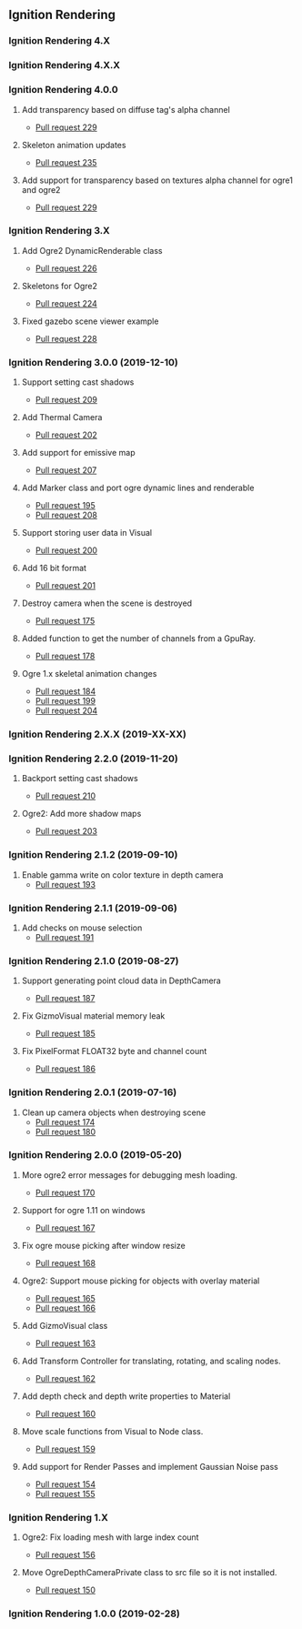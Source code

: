## Ignition Rendering

### Ignition Rendering 4.X

### Ignition Rendering 4.X.X

### Ignition Rendering 4.0.0

1. Add transparency based on diffuse tag's alpha channel
    * [Pull request 229](https://bitbucket.org/ignitionrobotics/ign-rendering/pull-requests/243)

1. Skeleton animation updates
    * [Pull request 235](https://bitbucket.org/ignitionrobotics/ign-rendering/pull-requests/235)

1. Add support for transparency based on textures alpha channel for ogre1 and ogre2
    * [Pull request 229](https://bitbucket.org/ignitionrobotics/ign-rendering/pull-requests/229)

### Ignition Rendering 3.X

1. Add Ogre2 DynamicRenderable class
    * [Pull request 226](https://bitbucket.org/ignitionrobotics/ign-rendering/pull-requests/226)

1. Skeletons for Ogre2
    * [Pull request 224](https://bitbucket.org/ignitionrobotics/ign-rendering/pull-requests/224)

1. Fixed gazebo scene viewer example
    * [Pull request 228](https://bitbucket.org/ignitionrobotics/ign-rendering/pull-requests/228)

### Ignition Rendering 3.0.0 (2019-12-10)

1. Support setting cast shadows
    * [Pull request 209](https://bitbucket.org/ignitionrobotics/ign-rendering/pull-requests/209)

1. Add Thermal Camera
    * [Pull request 202](https://bitbucket.org/ignitionrobotics/ign-rendering/pull-requests/202)

1. Add support for emissive map
    * [Pull request 207](https://bitbucket.org/ignitionrobotics/ign-rendering/pull-requests/207)

1. Add Marker class and port ogre dynamic lines and renderable
    * [Pull request 195](https://bitbucket.org/ignitionrobotics/ign-rendering/pull-requests/195)
    * [Pull request 208](https://bitbucket.org/ignitionrobotics/ign-rendering/pull-requests/208)

1. Support storing user data in Visual
    * [Pull request 200](https://bitbucket.org/ignitionrobotics/ign-rendering/pull-requests/200)

1. Add 16 bit format
    * [Pull request 201](https://bitbucket.org/ignitionrobotics/ign-rendering/pull-requests/201)

1. Destroy camera when the scene is destroyed
    * [Pull request 175](https://bitbucket.org/ignitionrobotics/ign-rendering/pull-requests/175)

1. Added function to get the number of channels from a GpuRay.
    * [Pull request 178](https://bitbucket.org/ignitionrobotics/ign-rendering/pull-requests/178)

1. Ogre 1.x skeletal animation changes
    * [Pull request 184](https://bitbucket.org/ignitionrobotics/ign-rendering/pull-requests/184)
    * [Pull request 199](https://bitbucket.org/ignitionrobotics/ign-rendering/pull-requests/199)
    * [Pull request 204](https://bitbucket.org/ignitionrobotics/ign-rendering/pull-requests/204)

### Ignition Rendering 2.X.X (2019-XX-XX)

### Ignition Rendering 2.2.0 (2019-11-20)

1. Backport setting cast shadows
    * [Pull request 210](https://bitbucket.org/ignitionrobotics/ign-rendering/pull-requests/210)

1. Ogre2: Add more shadow maps
    * [Pull request 203](https://bitbucket.org/ignitionrobotics/ign-rendering/pull-requests/203)

### Ignition Rendering 2.1.2 (2019-09-10)

1. Enable gamma write on color texture in depth camera
    * [Pull request 193](https://bitbucket.org/ignitionrobotics/ign-rendering/pull-requests/193)

### Ignition Rendering 2.1.1 (2019-09-06)

1. Add checks on mouse selection
    * [Pull request 191](https://bitbucket.org/ignitionrobotics/ign-rendering/pull-requests/191)

### Ignition Rendering 2.1.0 (2019-08-27)

1. Support generating point cloud data in DepthCamera
    * [Pull request 187](https://bitbucket.org/ignitionrobotics/ign-rendering/pull-requests/187)

1. Fix GizmoVisual material memory leak
    * [Pull request 185](https://bitbucket.org/ignitionrobotics/ign-rendering/pull-requests/185)

1. Fix PixelFormat FLOAT32 byte and channel count
    * [Pull request 186](https://bitbucket.org/ignitionrobotics/ign-rendering/pull-requests/186)

### Ignition Rendering 2.0.1 (2019-07-16)

1. Clean up camera objects when destroying scene
    * [Pull request 174](https://bitbucket.org/ignitionrobotics/ign-rendering/pull-requests/174)
    * [Pull request 180](https://bitbucket.org/ignitionrobotics/ign-rendering/pull-requests/180)

### Ignition Rendering 2.0.0 (2019-05-20)

1. More ogre2 error messages for debugging mesh loading.
    * [Pull request 170](https://bitbucket.org/ignitionrobotics/ign-rendering/pull-requests/170)

1. Support for ogre 1.11 on windows
    * [Pull request 167](https://bitbucket.org/ignitionrobotics/ign-rendering/pull-requests/167)

1. Fix ogre mouse picking after window resize
    * [Pull request 168](https://bitbucket.org/ignitionrobotics/ign-rendering/pull-requests/168)

1. Ogre2: Support mouse picking for objects with overlay material
    * [Pull request 165](https://bitbucket.org/ignitionrobotics/ign-rendering/pull-requests/165)
    * [Pull request 166](https://bitbucket.org/ignitionrobotics/ign-rendering/pull-requests/166)

1. Add GizmoVisual class
    * [Pull request 163](https://bitbucket.org/ignitionrobotics/ign-rendering/pull-requests/163)

1. Add Transform Controller for translating, rotating, and scaling nodes.
    * [Pull request 162](https://bitbucket.org/ignitionrobotics/ign-rendering/pull-requests/162)

1. Add depth check and depth write properties to Material
    * [Pull request 160](https://bitbucket.org/ignitionrobotics/ign-rendering/pull-requests/160)

1. Move scale functions from Visual to Node class.
    * [Pull request 159](https://bitbucket.org/ignitionrobotics/ign-rendering/pull-requests/159)

1. Add support for Render Passes and implement Gaussian Noise pass
    * [Pull request 154](https://bitbucket.org/ignitionrobotics/ign-rendering/pull-requests/154)
    * [Pull request 155](https://bitbucket.org/ignitionrobotics/ign-rendering/pull-requests/155)

### Ignition Rendering 1.X

1. Ogre2: Fix loading mesh with large index count
    * [Pull request 156](https://bitbucket.org/ignitionrobotics/ign-rendering/pull-requests/156)

1. Move OgreDepthCameraPrivate class to src file so it is not installed.
    * [Pull request 150](https://bitbucket.org/ignitionrobotics/ign-rendering/pull-requests/150)

### Ignition Rendering 1.0.0 (2019-02-28)
